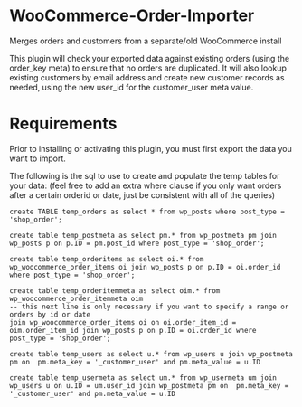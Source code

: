 # WooCommerce-Order-Importer

  Merges orders and customers from a separate/old WooCommerce install

  This plugin will check your exported data against existing orders (using the order_key meta) to ensure that no orders are duplicated.
  It will also lookup existing customers by email address and create new customer records as needed, using the new user_id for the customer_user meta value.

# Requirements

Prior to installing or activating this plugin, you must first export the data you want to import.

The following is the sql to use to create and populate the temp tables for your data:
(feel free to add an extra where clause if you only want orders after a certain orderid or date, just be consistent with all of the queries)

    create TABLE temp_orders as select * from wp_posts where post_type = 'shop_order';

    create table temp_postmeta as select pm.* from wp_postmeta pm join wp_posts p on p.ID = pm.post_id where post_type = 'shop_order';

    create table temp_orderitems as select oi.* from wp_woocommerce_order_items oi join wp_posts p on p.ID = oi.order_id where post_type = 'shop_order';

    create table temp_orderitemmeta as select oim.* from wp_woocommerce_order_itemmeta oim
    -- this next line is only necessary if you want to specify a range or orders by id or date
    join wp_woocommerce_order_items oi on oi.order_item_id = oim.order_item_id join wp_posts p on p.ID = oi.order_id where post_type = 'shop_order';

    create table temp_users as select u.* from wp_users u join wp_postmeta pm on  pm.meta_key = '_customer_user' and pm.meta_value = u.ID

    create table temp_usermeta as select um.* from wp_usermeta um join wp_users u on u.ID = um.user_id join wp_postmeta pm on  pm.meta_key = '_customer_user' and pm.meta_value = u.ID
